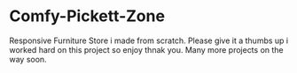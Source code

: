 # Comfy-Pickett-Zone
Responsive Furniture Store i made from scratch.
Please give it a thumbs up i worked hard on this project so enjoy thnak you.
Many more projects on the way soon.

